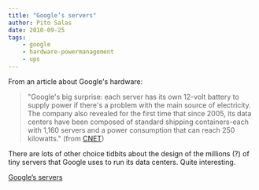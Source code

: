 ```yaml
---
title: "Google’s servers"
author: Pito Salas
date: 2010-09-25
tags:
    - google
    - hardware-powermanagement
    - ups
---
```




From an article about Google's hardware:

> "Google's big surprise: each server has its own 12-volt battery to supply
> power if there's a problem with the main source of electricity. The company
> also revealed for the first time that since 2005, its data centers have been
> composed of standard shipping containers-each with 1,160 servers and a power
> consumption that can reach 250 kilowatts." (from
> [CNET](<http://news.cnet.com/8301-1001_3-10209580-92.html#ixzz10XkZTfvG>
> "CNET"))

There are lots of other choice tidbits about the design of the millions (?) of
tiny servers that Google uses to run its data centers. Quite interesting.


[Google’s servers](None)
